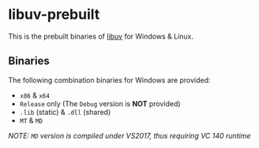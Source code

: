 # libuv-prebuilt

This is the prebuilt binaries of [libuv](https://github.com/libuv/libuv) for Windows & Linux.


## Binaries

The following combination binaries for Windows are provided:
- `x86` & `x64`
- `Release` only (The `Debug` version is **NOT** provided)
- `.lib` (static) & `.dll` (shared)
- `MT` & `MD`

*NOTE: `MD` version is compiled under VS2017, thus requiring VC 140 runtime*
